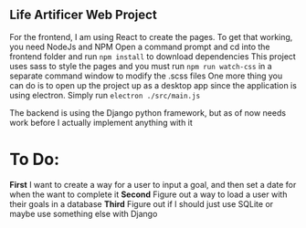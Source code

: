 ## Life Artificer Web Project

For the frontend, I am using React to create the pages.  To get that working, you need NodeJs and NPM
Open a command prompt and cd into the frontend folder and run `npm install` to download dependencies
This project uses sass to style the pages and you must run `npm run watch-css` in a separate command window to modify the .scss files
One more thing you can do is to open up the project up as a desktop app since the application is using electron.  Simply run `electron ./src/main.js`

The backend is using the Django python framework, but as of now needs work before I actually implement anything with it


# To Do:

**First** I want to create a way for a user to input a goal, and then set a date for when the want to complete it
**Second** Figure out a way to load a user with their goals in a database
**Third** Figure out if I should just use SQLite or maybe use something else with Django
